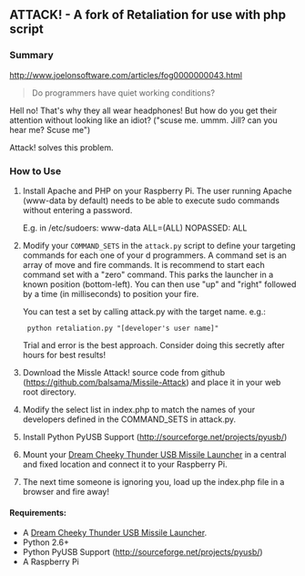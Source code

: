 ## ATTACK! - A fork of Retaliation for use with php script


### Summary
http://www.joelonsoftware.com/articles/fog0000000043.html

> Do programmers have quiet working conditions?

Hell no! That's why they all wear headphones! But how do you get their
attention without looking like an idiot? ("scuse me. ummm. Jill? can you 
hear me? Scuse me")

Attack! solves this problem.

### How to Use
  1.  Install Apache and PHP on your Raspberry Pi. The user running Apache 
      (www-data by default) needs to be able to execute sudo commands without
      entering a password.

      E.g. in /etc/sudoers: www-data ALL=(ALL) NOPASSED: ALL


  2.  Modify your `COMMAND_SETS` in the `attack.py` script to define your 
      targeting commands for each one of your d programmers. A command set is 
      an array of move and fire commands. It is recommend to start each 
      command set with a "zero" command.  This parks the launcher in a known
      position (bottom-left).  You can then use "up" and "right" followed by a 
      time (in milliseconds) to position your fire.
 
      You can test a set by calling attack.py with the target name. e.g.:  

           python retaliation.py "[developer's user name]"

      Trial and error is the best approach. Consider doing this secretly after
      hours for best results!

  3.  Download the Missle Attack! source code from github
      (https://github.com/balsama/Missile-Attack) and place it in your web 
      root directory.

  4.  Modify the select list in index.php to match the names of your developers
      defined in the COMMAND_SETS in attack.py.

  5.  Install Python PyUSB Support (http://sourceforge.net/projects/pyusb/)

  6.  Mount your <a href="http://www.dreamcheeky.com/thunder-missile-launcher">Dream Cheeky Thunder USB Missile Launcher</a> 
      in a central and fixed location and connect it to your Raspberry Pi.

  7.  The next time someone is ignoring you, load up the index.php file in a 
      browser and fire away!

####  Requirements:

  * A <a href="http://www.dreamcheeky.com/thunder-missile-launcher">Dream Cheeky Thunder USB Missile Launcher</a>. 
  * Python 2.6+
  * Python PyUSB Support (http://sourceforge.net/projects/pyusb/)  
  * A Raspberry Pi 
